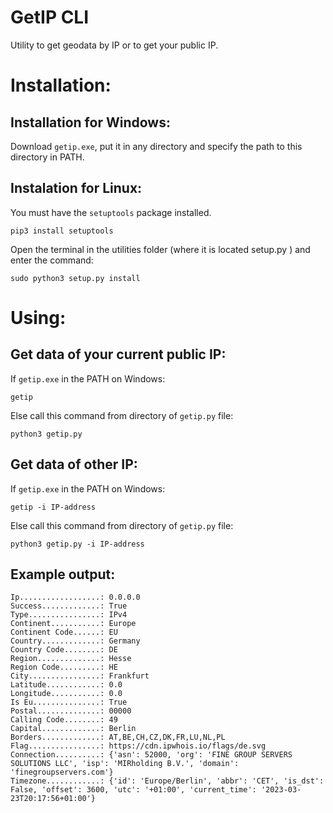 # GetIP CLI

Utility to get geodata by IP or to get your public IP.

# Installation:

## Installation for Windows:

Download `getip.exe`, put it in any directory and specify the path to this directory in PATH.

## Instalation for Linux:

You must have the `setuptools` package installed.

```
pip3 install setuptools
```

Open the terminal in the utilities folder (where it is located setup.py ) and enter the command:

```
sudo python3 setup.py install
```

# Using:

## Get data of your current public IP:

If `getip.exe` in the PATH on Windows:
```
getip
```
Else call this command from directory of `getip.py` file:
```
python3 getip.py
```

## Get data of other IP:

If `getip.exe` in the PATH on Windows:
```
getip -i IP-address
```
Else call this command from directory of `getip.py` file:
```
python3 getip.py -i IP-address
```

## Example output:

```
Ip..................: 0.0.0.0
Success.............: True
Type................: IPv4
Continent...........: Europe
Continent Code......: EU
Country.............: Germany
Country Code........: DE
Region..............: Hesse
Region Code.........: HE
City................: Frankfurt
Latitude............: 0.0
Longitude...........: 0.0
Is Eu...............: True
Postal..............: 00000
Calling Code........: 49
Capital.............: Berlin
Borders.............: AT,BE,CH,CZ,DK,FR,LU,NL,PL
Flag................: https://cdn.ipwhois.io/flags/de.svg
Connection..........: {'asn': 52000, 'org': 'FINE GROUP SERVERS SOLUTIONS LLC', 'isp': 'MIRholding B.V.', 'domain': 'finegroupservers.com'}
Timezone............: {'id': 'Europe/Berlin', 'abbr': 'CET', 'is_dst': False, 'offset': 3600, 'utc': '+01:00', 'current_time': '2023-03-23T20:17:56+01:00'}
```